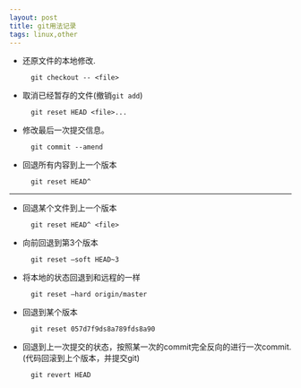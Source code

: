 ```yaml
---
layout: post
title: git用法记录
tags: linux,other
---
```


* 还原文件的本地修改.

		git checkout -- <file>

* 取消已经暂存的文件(撤销`git add`)

		git reset HEAD <file>...

* 修改最后一次提交信息。

		git commit --amend

* 回退所有内容到上一个版本

		git reset HEAD^


--------------------


* 回退某个文件到上一个版本  

		git reset HEAD^ <file> 

* 向前回退到第3个版本  

		git reset –soft HEAD~3  

* 将本地的状态回退到和远程的一样  

		git reset –hard origin/master  

* 回退到某个版本  

		git reset 057d7f9ds8a789fds8a90

* 回退到上一次提交的状态，按照某一次的commit完全反向的进行一次commit.(代码回滚到上个版本，并提交git)

		git revert HEAD